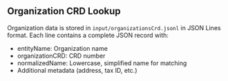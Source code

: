 ## Organization CRD Lookup

Organization data is stored in `input/organizationsCrd.jsonl` in JSON Lines format.
Each line contains a complete JSON record with:
- entityName: Organization name
- organizationCRD: CRD number
- normalizedName: Lowercase, simplified name for matching
- Additional metadata (address, tax ID, etc.) 